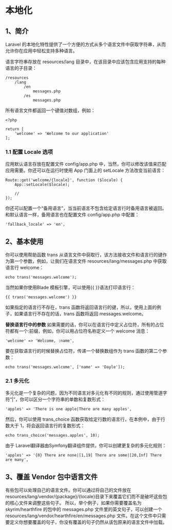 # 本地化

## 1、简介
Laravel 的本地化特性提供了一个方便的方式从多个语言文件中获取字符串，从而允许你在应用中轻松支持多种语言。

语言字符串存放在 resources/lang 目录中，在该目录中应该包含应用支持的每种语言的子目录：

```
/resources
    /lang
        /en
            messages.php
        /es
            messages.php
```

所有语言文件都返回一个键值对数组，例如：

```
<?php

return [
    'welcome' => 'Welcome to our application'
];
```

### 1.1 配置 Locale 选项
应用默认语言存放在配置文件 config/app.php 中，当然，你可以修改该值来匹配应用需要。你还可以在运行时使用 App 门面上的 setLocale 方法改变当前语言：

```
Route::get('welcome/{locale}', function ($locale) {
    App::setLocale($locale);

    //
});
```

你还可以配置一个“备用语言”，当当前语言不包含给定语言行时备用语言被返回。和默认语言一样，备用语言也在配置文件 config/app.php 中配置：

```
'fallback_locale' => 'en',
```

## 2、基本使用
你可以使用帮助函数 trans 从语言文件中获取行，该方法接收文件和语言行的键作为第一个参数，例如，让我们在语言文件 resources/lang/messages.php 中获取语言行 welcome：

```
echo trans('messages.welcome');
```

当然如果你使用Blade 模板引擎，可以使用{{ }}语法打印语言行：

```
{{ trans('messages.welcome') }}
```

如果指定的语言行不存在，trans 函数将返回语言行的键，所以，使用上面的例子，如果语言行不存在的话，trans 函数将返回 messages.welcome。

**替换语言行中的参数**
如果需要的话，你可以在语言行中定义占位符，所有的占位符都有一个:前缀，例如，你可以用占位符名称定义一个 welcome 消息：

```
'welcome' => 'Welcome, :name',
```

要在获取语言行的时候替换占位符，传递一个替换数组作为 trans 函数的第二个参数：

```
echo trans('messages.welcome', ['name' => 'Dayle']);
```

### 2.1 多元化
多元化是一个复杂的问题，因为不同语言对多元化有不同的规则，通过使用管道字符“|”，你可以区分一个字符串的单数和复数形式：

```
'apples' => 'There is one apple|There are many apples',
```

然后，你可以使用 trans_choice 函数获取给定行数的语言行，在本例中，由于行数大于 1，将会返回语言行的复数形式：

```
echo trans_choice('messages.apples', 10);
```

由于 Laravel翻译器由Symfony翻译组件提供，你可以创建更复杂的多元化规则：

```
'apples' => '{0} There are none|[1,19] There are some|[20,Inf] There are many',
```

## 3、覆盖 Vendor 包中语言文件
有些包可以处理自己的语言文件。你可以通过将自己的文件放在 resources/lang/vendor/{package}/{locale}目录下来覆盖它们而不是破坏这些包的核心文件来调整这些句子。
所以，举个例子，如果你需要覆盖名为 skyrim/hearthfire 的包中的 messages.php 文件里的英文句子，可以创建一个 resources/lang/vendor/hearthfire/en/messages.php 文件。在这个文件中只需要定义你想要覆盖的句子，你没有覆盖的句子仍然从该包原来的语言文件中加载。